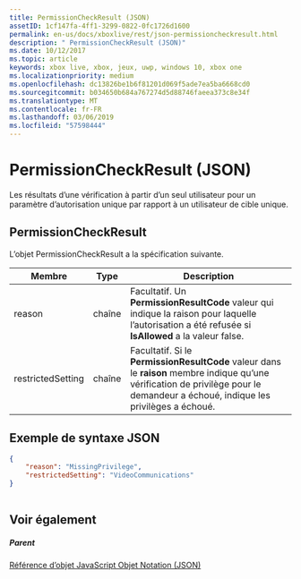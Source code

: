 ```yaml
---
title: PermissionCheckResult (JSON)
assetID: 1cf147fa-4ff1-3299-0822-0fc1726d1600
permalink: en-us/docs/xboxlive/rest/json-permissioncheckresult.html
description: " PermissionCheckResult (JSON)"
ms.date: 10/12/2017
ms.topic: article
keywords: xbox live, xbox, jeux, uwp, windows 10, xbox one
ms.localizationpriority: medium
ms.openlocfilehash: dc13826be1b6f81201d069f5ade7ea5ba6668cd0
ms.sourcegitcommit: b034650b684a767274d5d88746faeea373c8e34f
ms.translationtype: MT
ms.contentlocale: fr-FR
ms.lasthandoff: 03/06/2019
ms.locfileid: "57598444"
---
```

# <a name="permissioncheckresult-json"></a>PermissionCheckResult (JSON)
Les résultats d’une vérification à partir d’un seul utilisateur pour un paramètre d’autorisation unique par rapport à un utilisateur de cible unique. 
<a id="ID4EP"></a>

 
## <a name="permissioncheckresult"></a>PermissionCheckResult
 
L’objet PermissionCheckResult a la spécification suivante.
 
| Membre| Type| Description| 
| --- | --- | --- | 
| reason| chaîne| Facultatif. Un <b>PermissionResultCode</b> valeur qui indique la raison pour laquelle l’autorisation a été refusée si <b>IsAllowed</b> a la valeur false.| 
| restrictedSetting| chaîne| Facultatif. Si le <b>PermissionResultCode</b> valeur dans le <b>raison</b> membre indique qu’une vérification de privilège pour le demandeur a échoué, indique les privilèges a échoué.| 
  
<a id="ID4E6B"></a>

 
## <a name="sample-json-syntax"></a>Exemple de syntaxe JSON
 

```json
{
    "reason": "MissingPrivilege",
    "restrictedSetting": "VideoCommunications"
}
    
```

  
<a id="ID4EIC"></a>

 
## <a name="see-also"></a>Voir également
 
<a id="ID4EKC"></a>

 
##### <a name="parent"></a>Parent 

[Référence d’objet JavaScript Objet Notation (JSON)](atoc-xboxlivews-reference-json.md)

   
